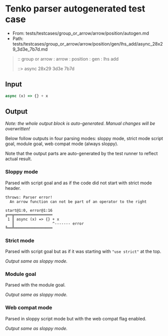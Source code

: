 # Tenko parser autogenerated test case

- From: tests/testcases/group_or_arrow/arrow/position/autogen.md
- Path: tests/testcases/group_or_arrow/arrow/position/gen/lhs_add/async_28x29_3d3e_7b7d.md

> :: group or arrow : arrow : position : gen : lhs add
>
> ::> async 28x29 3d3e 7b7d

## Input


`````js
async (x) => {} + x
`````

## Output

_Note: the whole output block is auto-generated. Manual changes will be overwritten!_

Below follow outputs in four parsing modes: sloppy mode, strict mode script goal, module goal, web compat mode (always sloppy).

Note that the output parts are auto-generated by the test runner to reflect actual result.

### Sloppy mode

Parsed with script goal and as if the code did not start with strict mode header.

`````
throws: Parser error!
  An arrow function can not be part of an operator to the right

start@1:0, error@1:16
╔══╦═════════════════
 1 ║ async (x) => {} + x
   ║                 ^------- error
╚══╩═════════════════

`````

### Strict mode

Parsed with script goal but as if it was starting with `"use strict"` at the top.

_Output same as sloppy mode._

### Module goal

Parsed with the module goal.

_Output same as sloppy mode._

### Web compat mode

Parsed in sloppy script mode but with the web compat flag enabled.

_Output same as sloppy mode._
